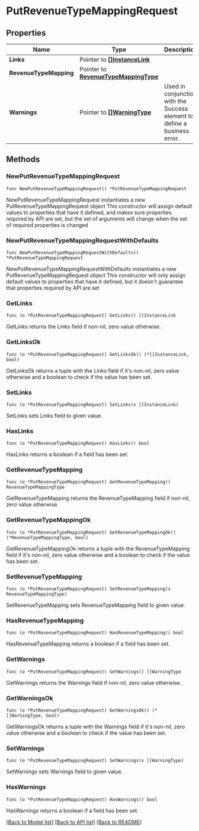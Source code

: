 # PutRevenueTypeMappingRequest

## Properties

Name | Type | Description | Notes
------------ | ------------- | ------------- | -------------
**Links** | Pointer to [**[]InstanceLink**](InstanceLink.md) |  | [optional] 
**RevenueTypeMapping** | Pointer to [**RevenueTypeMappingType**](RevenueTypeMappingType.md) |  | [optional] 
**Warnings** | Pointer to [**[]WarningType**](WarningType.md) | Used in conjunction with the Success element to define a business error. | [optional] 

## Methods

### NewPutRevenueTypeMappingRequest

`func NewPutRevenueTypeMappingRequest() *PutRevenueTypeMappingRequest`

NewPutRevenueTypeMappingRequest instantiates a new PutRevenueTypeMappingRequest object
This constructor will assign default values to properties that have it defined,
and makes sure properties required by API are set, but the set of arguments
will change when the set of required properties is changed

### NewPutRevenueTypeMappingRequestWithDefaults

`func NewPutRevenueTypeMappingRequestWithDefaults() *PutRevenueTypeMappingRequest`

NewPutRevenueTypeMappingRequestWithDefaults instantiates a new PutRevenueTypeMappingRequest object
This constructor will only assign default values to properties that have it defined,
but it doesn't guarantee that properties required by API are set

### GetLinks

`func (o *PutRevenueTypeMappingRequest) GetLinks() []InstanceLink`

GetLinks returns the Links field if non-nil, zero value otherwise.

### GetLinksOk

`func (o *PutRevenueTypeMappingRequest) GetLinksOk() (*[]InstanceLink, bool)`

GetLinksOk returns a tuple with the Links field if it's non-nil, zero value otherwise
and a boolean to check if the value has been set.

### SetLinks

`func (o *PutRevenueTypeMappingRequest) SetLinks(v []InstanceLink)`

SetLinks sets Links field to given value.

### HasLinks

`func (o *PutRevenueTypeMappingRequest) HasLinks() bool`

HasLinks returns a boolean if a field has been set.

### GetRevenueTypeMapping

`func (o *PutRevenueTypeMappingRequest) GetRevenueTypeMapping() RevenueTypeMappingType`

GetRevenueTypeMapping returns the RevenueTypeMapping field if non-nil, zero value otherwise.

### GetRevenueTypeMappingOk

`func (o *PutRevenueTypeMappingRequest) GetRevenueTypeMappingOk() (*RevenueTypeMappingType, bool)`

GetRevenueTypeMappingOk returns a tuple with the RevenueTypeMapping field if it's non-nil, zero value otherwise
and a boolean to check if the value has been set.

### SetRevenueTypeMapping

`func (o *PutRevenueTypeMappingRequest) SetRevenueTypeMapping(v RevenueTypeMappingType)`

SetRevenueTypeMapping sets RevenueTypeMapping field to given value.

### HasRevenueTypeMapping

`func (o *PutRevenueTypeMappingRequest) HasRevenueTypeMapping() bool`

HasRevenueTypeMapping returns a boolean if a field has been set.

### GetWarnings

`func (o *PutRevenueTypeMappingRequest) GetWarnings() []WarningType`

GetWarnings returns the Warnings field if non-nil, zero value otherwise.

### GetWarningsOk

`func (o *PutRevenueTypeMappingRequest) GetWarningsOk() (*[]WarningType, bool)`

GetWarningsOk returns a tuple with the Warnings field if it's non-nil, zero value otherwise
and a boolean to check if the value has been set.

### SetWarnings

`func (o *PutRevenueTypeMappingRequest) SetWarnings(v []WarningType)`

SetWarnings sets Warnings field to given value.

### HasWarnings

`func (o *PutRevenueTypeMappingRequest) HasWarnings() bool`

HasWarnings returns a boolean if a field has been set.


[[Back to Model list]](../README.md#documentation-for-models) [[Back to API list]](../README.md#documentation-for-api-endpoints) [[Back to README]](../README.md)



